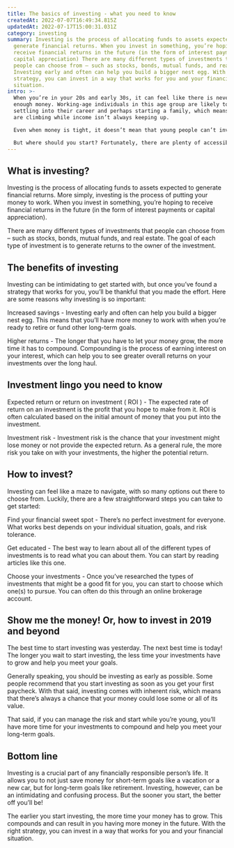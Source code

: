 ```yaml
---
title: The basics of investing - what you need to know
createdAt: 2022-07-07T16:49:34.815Z
updatedAt: 2022-07-17T15:00:31.031Z
category: investing
summary: Investing is the process of allocating funds to assets expected to
  generate financial returns. When you invest in something, you’re hoping to
  receive financial returns in the future (in the form of interest payments or
  capital appreciation) There are many different types of investments that
  people can choose from – such as stocks, bonds, mutual funds, and real estate.
  Investing early and often can help you build a bigger nest egg. With the right
  strategy, you can invest in a way that works for you and your financial
  situation.
intro: >-
  When you’re in your 20s and early 30s, it can feel like there is never
  enough money. Working-age individuals in this age group are likely to be
  settling into their career and perhaps starting a family, which means expenses
  are climbing while income isn’t always keeping up.

  Even when money is tight, it doesn’t mean that young people can’t invest for the future. In fact, investing as soon as possible is one of the best things you can do to secure your financial future. The sooner you begin investing for retirement or another long-term goal, the sooner your portfolio will grow and help you achieve your goals. 

  But where should you start? Fortunately, there are plenty of accessible resources that can get you off on the right foot with your investments. Here we take a look at some of the basics of investing – what you need to know before getting started.
---
```


## What is investing?

Investing is the process of allocating funds to assets expected to generate financial returns. More simply, investing is the process of putting your money to work. When you invest in something, you’re hoping to receive financial returns in the future (in the form of interest payments or capital appreciation).

There are many different types of investments that people can choose from – such as stocks, bonds, mutual funds, and real estate. The goal of each type of investment is to generate returns to the owner of the investment.

## The benefits of investing

Investing can be intimidating to get started with, but once you’ve found a strategy that works for you, you’ll be thankful that you made the effort. Here are some reasons why investing is so important:

Increased savings - Investing early and often can help you build a bigger nest egg. This means that you’ll have more money to work with when you’re ready to retire or fund other long-term goals.

Higher returns - The longer that you have to let your money grow, the more time it has to compound. Compounding is the process of earning interest on your interest, which can help you to see greater overall returns on your investments over the long haul.

## Investment lingo you need to know

Expected return or return on investment ( ROI ) - The expected rate of return on an investment is the profit that you hope to make from it. ROI is often calculated based on the initial amount of money that you put into the investment.

Investment risk - Investment risk is the chance that your investment might lose money or not provide the expected return. As a general rule, the more risk you take on with your investments, the higher the potential return.

## How to invest?

Investing can feel like a maze to navigate, with so many options out there to choose from. Luckily, there are a few straightforward steps you can take to get started:

Find your financial sweet spot - There’s no perfect investment for everyone. What works best depends on your individual situation, goals, and risk tolerance.

Get educated - The best way to learn about all of the different types of investments is to read what you can about them. You can start by reading articles like this one.

Choose your investments - Once you’ve researched the types of investments that might be a good fit for you, you can start to choose which one(s) to pursue. You can often do this through an online brokerage account.

## Show me the money! Or, how to invest in 2019 and beyond

The best time to start investing was yesterday. The next best time is today! The longer you wait to start investing, the less time your investments have to grow and help you meet your goals.

Generally speaking, you should be investing as early as possible. Some people recommend that you start investing as soon as you get your first paycheck. With that said, investing comes with inherent risk, which means that there’s always a chance that your money could lose some or all of its value.

That said, if you can manage the risk and start while you’re young, you’ll have more time for your investments to compound and help you meet your long-term goals.

## Bottom line

Investing is a crucial part of any financially responsible person’s life. It allows you to not just save money for short-term goals like a vacation or a new car, but for long-term goals like retirement. Investing, however, can be an intimidating and confusing process. But the sooner you start, the better off you’ll be!

The earlier you start investing, the more time your money has to grow. This compounds and can result in you having more money in the future. With the right strategy, you can invest in a way that works for you and your financial situation.
